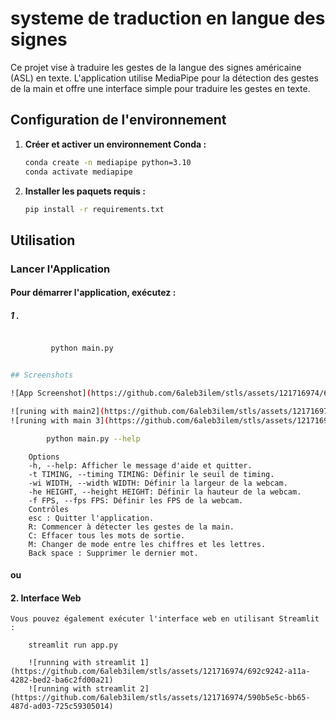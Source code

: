 
# systeme de traduction en langue des signes

Ce projet vise à traduire les gestes de la langue des signes américaine (ASL) en texte. L'application utilise MediaPipe pour la détection des gestes de la main et offre une interface simple pour traduire les gestes en texte.

## Configuration de l'environnement

1. **Créer et activer un environnement Conda :**
    ```bash
    conda create -n mediapipe python=3.10
    conda activate mediapipe
    ```

2. **Installer les paquets requis :**
    ```bash
    pip install -r requirements.txt
    ```


## Utilisation

### Lancer l'Application

#### Pour démarrer l'application, exécutez :
##### 1 .
```bash

         python main.py


## Screenshots

![App Screenshot](https://github.com/6aleb3ilem/stls/assets/121716974/6dcf52fb-d014-4e6b-8a7b-61a01a38390c)

![runing with main2](https://github.com/6aleb3ilem/stls/assets/121716974/d564be85-285e-42e1-9bb7-d5eace3911c3)
![runing with main 3](https://github.com/6aleb3ilem/stls/assets/121716974/ae579a27-2ab5-4703-bd81-d4786bd569d3)

        python main.py --help

```
        Options
        -h, --help: Afficher le message d'aide et quitter.
        -t TIMING, --timing TIMING: Définir le seuil de timing.
        -wi WIDTH, --width WIDTH: Définir la largeur de la webcam.
        -he HEIGHT, --height HEIGHT: Définir la hauteur de la webcam.
        -f FPS, --fps FPS: Définir les FPS de la webcam.
        Contrôles
        esc : Quitter l'application.
        R: Commencer à détecter les gestes de la main.
        C: Effacer tous les mots de sortie.
        M: Changer de mode entre les chiffres et les lettres.
        Back space : Supprimer le dernier mot.


#### ou 

 #### 2. Interface Web

    
    Vous pouvez également exécuter l'interface web en utilisant Streamlit :

        streamlit run app.py
        
        ![running with streamlit 1](https://github.com/6aleb3ilem/stls/assets/121716974/692c9242-a11a-4282-bed2-ba6c2fd00a21)
        ![running with streamlit 2](https://github.com/6aleb3ilem/stls/assets/121716974/590b5e5c-bb65-487d-ad03-725c59305014)

     
